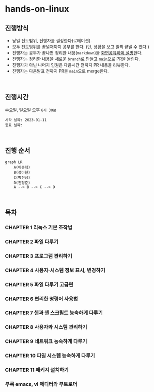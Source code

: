 # hands-on-linux

## 진행방식

- 당일 진도범위, 진행자를 결정한다(로테이션).
- 모두 진도범위를 끝낼때까지 공부를 한다. (단, 상황을 보고 일찍 끝낼 수 있다.)
- 진행자는 공부가 끝나면 정리한 내용(`markdown`)을 <u>화면공유하며 설명</u>한다.
- 진행자는 정리한 내용을 새로운 `branch`로 만들고 `main`으로 PR을 올린다.
- 진행자가 아닌 나머지 인원은 다음시간 전까지 PR 내용을 리뷰한다.
- 진행자는 다음발표 전까지 PR을 `main`으로 merge한다.

<br>

## 진행시간
수요일, 일요일 오후 `8시 30분`

```
시작 날짜: 2023-01-11
종료 날짜:
```

<br>

## 진행 순서

```mermaid
graph LR
    A(이종혁)
    B(정아현)
    C(박진성)
    D(진형준)
    A --> B --> C --> D
```

<br>

## 목차
### CHAPTER 1 리눅스 기본 조작법
### CHAPTER 2 파일 다루기
### CHAPTER 3 프로그램 관리하기
### CHAPTER 4 사용자·시스템 정보 표시, 변경하기
### CHAPTER 5 파일 다루기 고급편
### CHAPTER 6 편리한 명령어 사용법
### CHAPTER 7 셸과 셸 스크립트 능숙하게 다루기
### CHAPTER 8 사용자와 시스템 관리하기
### CHAPTER 9 네트워크 능숙하게 다루기
### CHAPTER 10 파일 시스템 능숙하게 다루기
### CHAPTER 11 패키지 설치하기
### 부록 emacs, vi 에디터와 부트로더

